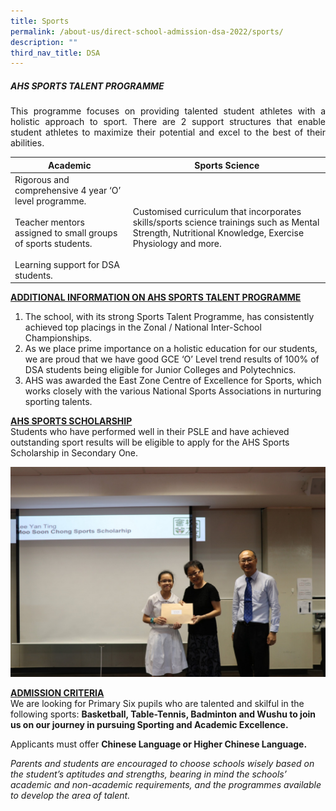 ```yaml
---
title: Sports
permalink: /about-us/direct-school-admission-dsa-2022/sports/
description: ""
third_nav_title: DSA
---
```

##### AHS SPORTS TALENT PROGRAMME

<p align="justify">
This programme focuses on providing talented student athletes with a holistic approach to sport. There are 2 support structures that enable student athletes to maximize their potential and excel to the best of their abilities.
</p>

| Academic | Sports Science|
| -------- | -------- | 
| Rigorous and comprehensive 4 year ‘O’ level programme.<br><br>	Teacher mentors assigned to small groups of sports students.<br><br>Learning support for DSA students.    | Customised curriculum that incorporates skills/sports science trainings such as Mental Strength, Nutritional Knowledge, Exercise Physiology and more.     |

<b><u>ADDITIONAL INFORMATION ON AHS SPORTS TALENT PROGRAMME</u></b>

1. The school, with its strong Sports Talent Programme, has consistently achieved top placings in the Zonal / National Inter-School Championships.
2. As we place prime importance on a holistic education for our students, we are proud that we have good GCE ‘O’ Level trend results of 100% of DSA students being eligible for Junior Colleges and Polytechnics.
3. AHS was awarded the East Zone Centre of Excellence for Sports, which works closely with the various National Sports Associations in nurturing sporting talents.

<b><u>AHS SPORTS SCHOLARSHIP</u></b><br>
Students who have performed well in their PSLE and have achieved outstanding sport results will be eligible to apply for the AHS Sports Scholarship in Secondary One.

![](/images/About%20us/DSA/sports1.jpg)


<b><u>ADMISSION CRITERIA</u></b><br>
We are looking for Primary Six pupils who are talented and skilful in the following sports: <b>Basketball, Table-Tennis, Badminton and Wushu to join us on our journey in pursuing Sporting and Academic Excellence.</b>

Applicants must offer <b>Chinese Language or Higher Chinese Language.</b>

<i>Parents and students are encouraged to choose schools wisely based on the student’s aptitudes and strengths, bearing in mind the schools’ academic and non-academic requirements, and the programmes available to develop the area of talent.</i>